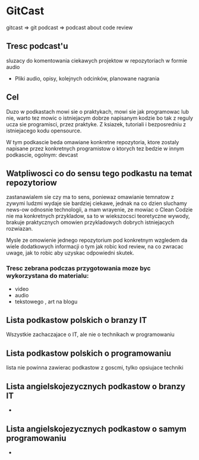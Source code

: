 # GitCast

gitcast => git podcast => podcast about code review

## Tresc podcast'u
sluzacy do komentowania ciekawych projektow w repozytoriach w formie audio

+ Pliki audio, opisy, kolejnych odcinków, planowane nagrania

## Cel
Duzo w podkastach mowi sie o praktykach, mowi sie jak programowac lub nie, warto tez mowic o istniejacym dobrze napisanym kodzie
bo tak z reguly ucza sie programisci, przez praktyke.
Z ksiazek, tutoriali i bezposredniu z istniejacego kodu opensource.

  W tym podkascie beda omawiane konkretne repozytoria, ktore zostaly napisane przez konkretnych programistow o ktorych tez bedzie w innym podkascie, ogolnym: devcast

## Watpliwosci co do sensu tego podkastu na temat repozytoriow
zastanawialem sie czy ma to sens, poniewaz omawianie temnatow z zywymi ludzmi wydaje sie bardziej ciekawe,
jednak na co dzien sluchamy news-ow odnosnie technologii, a mam wrayenie, ze mowiac o Clean Codzie nie ma konkretnych przykladow, 
sa to w wiekszocsci teoretyczne wywody, brakuje praktycznych omowien przykladowych dobrych istniejacych rozwiazan.

Mysle ze omowienie jednego repozytorium pod konkretnym wzgledem da wiele dodatkowych informacji o tym jak robic kod review, 
na co zwracac uwage, jak to robic aby uzyskac odpowiedni skutek.

### Tresc zebrana podczas przygotowania moze byc wykorzystana do materialu:
+ video
+ audio
+ tekstowego , art na blogu


## Lista podkastow polskich o branzy IT
Wszystkie zachaczajace o IT, ale nie o technikach w programowaniu

## Lista podkastow polskich o programowaniu 
lista nie powinna zawierac podkastow z goscmi, tylko opsiujace techniki


## Lista angielskojezycznych podkastow o branzy IT
-

## Lista angielskojezycznych podkastow o samym programowaniu
-
